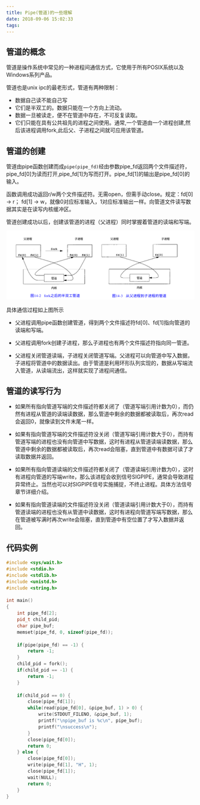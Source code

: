 ```yaml
---
title: Pipe(管道)的一些理解
date: 2018-09-06 15:02:33
tags:
---
```

## 管道的概念
管道是操作系统中常见的一种进程间通信方式，它使用于所有POSIX系统以及Windows系列产品。

管道也是unix ipc的最老形式，管道有两种限制：

- 数据自己读不能自己写
- 它们是半双工的。数据只能在一个方向上流动。
- 数据一旦被读走，便不在管道中存在，不可反复读取。
- 它们只能在具有公共祖先的进程之间使用。通常,一个管道由一个进程创建,然后该进程调用fork,此后父、子进程之间就可应用该管道。

## 管道的创建
管道由pipe函数创建而成`pipe(pipe_fd)`经由参数pipe_fd返回两个文件描述符，pipe_fd[0]为读而打开,pipe_fd[1]为写而打开。pipe_fd[1]的输出是pipe_fd[0]的输入。

函数调用成功返回r/w两个文件描述符。无需open，但需手动close。规定：fd[0] → r； fd[1] → w，就像0对应标准输入，1对应标准输出一样。向管道文件读写数据其实是在读写内核缓冲区。

管道创建成功以后，创建该管道的进程（父进程）同时掌握着管道的读端和写端。

![log](pipe/pipe.png)

具体通信过程如上图所示
-  父进程调用pipe函数创建管道，得到两个文件描述符fd[0]、fd[1]指向管道的读端和写端。

- 父进程调用fork创建子进程，那么子进程也有两个文件描述符指向同一管道。

- 父进程关闭管道读端，子进程关闭管道写端。父进程可以向管道中写入数据，子进程将管道中的数据读出。由于管道是利用环形队列实现的，数据从写端流入管道，从读端流出，这样就实现了进程间通信。

## 管道的读写行为
-  如果所有指向管道写端的文件描述符都关闭了（管道写端引用计数为0），而仍然有进程从管道的读端读数据，那么管道中剩余的数据都被读取后，再次read会返回0，就像读到文件末尾一样。

- 如果有指向管道写端的文件描述符没关闭（管道写端引用计数大于0），而持有管道写端的进程也没有向管道中写数据，这时有进程从管道读端读数据，那么管道中剩余的数据都被读取后，再次read会阻塞，直到管道中有数据可读了才读取数据并返回。

- 如果所有指向管道读端的文件描述符都关闭了（管道读端引用计数为0），这时有进程向管道的写端write，那么该进程会收到信号SIGPIPE，通常会导致进程异常终止。当然也可以对SIGPIPE信号实施捕捉，不终止进程。具体方法信号章节详细介绍。

- 如果有指向管道读端的文件描述符没关闭（管道读端引用计数大于0），而持有管道读端的进程也没有从管道中读数据，这时有进程向管道写端写数据，那么在管道被写满时再次write会阻塞，直到管道中有空位置了才写入数据并返回。



## 代码实例
```c++
#include <sys/wait.h>
#include <stdio.h>
#include <stdlib.h>
#include <unistd.h>
#include <string.h>

int main() 
{
    int pipe_fd[2];
    pid_t child_pid;
    char pipe_buf;
    memset(pipe_fd, 0, sizeof(pipe_fd));

    if(pipe(pipe_fd) == -1) {
        return -1;
    }
    child_pid = fork();
    if(child_pid == -1) {
        return -1;
    }

    if(child_pid == 0) {
        close(pipe_fd[1]);
        while(read(pipe_fd[0], &pipe_buf, 1) > 0) {
            write(STDOUT_FILENO, &pipe_buf, 1);
            printf("\npipe_buf is %c\n", pipe_buf);
            printf("\nsuccess\n");
        } 
        close(pipe_fd[0]);
        return 0;
    } else {
        close(pipe_fd[0]);
        write(pipe_fd[1], "H", 1);
        close(pipe_fd[1]);
        wait(NULL);
        return 0;
    }
}
```